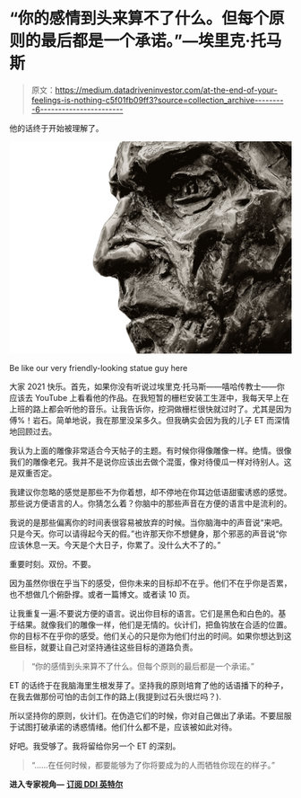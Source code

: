 # “你的感情到头来算不了什么。但每个原则的最后都是一个承诺。”—埃里克·托马斯

> 原文：<https://medium.datadriveninvestor.com/at-the-end-of-your-feelings-is-nothing-c5f01fb09ff3?source=collection_archive---------6----------------------->

他的话终于开始被理解了。

![](img/2b01ed49e9b3a92f7086106f0b46868a.png)

Be like our very friendly-looking statue guy here

大家 2021 快乐。首先，如果你没有听说过埃里克·托马斯——嘻哈传教士——你应该去 YouTube 上看看他的作品。在我短暂的栅栏安装工生涯中，我每天早上在上班的路上都会听他的音乐。让我告诉你，挖洞做栅栏很快就过时了。尤其是因为傅%！岩石。简单地说，我在那里没呆多久。但我确实会因为我的儿子 ET 而深情地回顾过去。

我认为上面的雕像非常适合今天帖子的主题。有时候你得像雕像一样。绝情。很像我们的雕像老兄。我并不是说你应该出去做个混蛋，像对待傻瓜一样对待别人。这是双重否定。

我建议你忽略的感觉是那些不为你着想，却不停地在你耳边低语甜蜜诱惑的感觉。那些说方便语言的人。你猜怎么着？你脑中的那些声音在方便的语言中是流利的。

我说的是那些偏离你的时间表很容易被放弃的时候。当你脑海中的声音说“来吧。只是今天。你可以请得起今天的假。”也许那天你不想健身，那个邪恶的声音说“你应该休息一天。今天是个大日子，你累了。没什么大不了的。”

重要时刻。双份。不要。

因为虽然你很在乎当下的感受，但你未来的目标却不在乎。他们不在乎你是否累，也不想做几个俯卧撑。或者一篇博文。或者读 10 页。

让我重复一遍:不要说方便的语言。说出你目标的语言。它们是黑色和白色的。基于结果。就像我们的雕像一样，他们是无情的。伙计们，把鱼钩放在合适的位置。你的目标不在乎你的感受。他们关心的只是你为他们付出的时间。如果你想达到这些目标，就要让自己对坚持通往这些目标的道路负责。

> “你的感情到头来算不了什么。但每个原则的最后都是一个承诺。”

ET 的话终于在我脑海里生根发芽了。坚持我的原则培育了他的话语播下的种子，在我去做那份可怕的击剑工作的路上(我提到过石头很烂吗？).

所以坚持你的原则，伙计们。在伪造它们的时候，你对自己做出了承诺。不要屈服于试图打破承诺的诱惑情绪。他们什么都不是，应该被如此对待。

好吧。我受够了。我将留给你另一个 ET 的深刻。

> “……在任何时候，都要能够为了你将要成为的人而牺牲你现在的样子。”

**进入专家视角—** [**订阅 DDI 英特尔**](https://datadriveninvestor.com/ddi-intel)